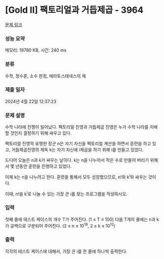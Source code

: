# [Gold II] 팩토리얼과 거듭제곱 - 3964 

[문제 링크](https://www.acmicpc.net/problem/3964) 

### 성능 요약

메모리: 19780 KB, 시간: 240 ms

### 분류

수학, 정수론, 소수 판정, 에라토스테네스의 체

### 제출 일자

2024년 4월 22일 12:37:23

### 문제 설명

<p>
	수학 나라에 전쟁이 일어났다. 팩토리얼 진영과 거듭제곱 진영은 누가 수학 나라를 지배할 것인지 결정하기 위해 싸우고 있다.</p>

<p>
	팩토리얼 진영의 유명한 장군 n은 자기 자신을 팩토리얼 계산을 하면서 훈련을 하고 있고, 거듭제곱진영의 제독 k는 자기 자신에 i제곱을 하기 위해 i를 만들고 있었다.</p>

<p>
	드디어 오늘은 n과 k가 싸우는 날이다. k는 n을 나누어서 작은 수로 만들어 버리기 위해서 몇 년동안 훈련을 진행하고 있었다.</p>

<p>
	이제 k는 n을 나누려고 한다. 훈련을 통해서 모두 성장했으므로, n!와 k<sup>i</sup>와 싸우는 것이다.</p>

<p>
	이때, n!을 k<sup>i</sup>로 나눌 수 있는 가장 큰 i를 찾는 프로그램을 작성하시오.</p>

### 입력 

 <p>
	첫째 줄에 테스트 케이스의 개수 T가 주어진다. (1 ≤ T ≤ 100) 다음 T개의 줄에는 n과 k가 공백으로 구분되어 주어진다. (2 ≤ n ≤ 10<sup>18</sup>, 2 ≤  k ≤ 10<sup>12</sup>)</p>

### 출력 

 <p>
	각각의 테스트 케이스에 대해서, 가장 큰 i를 한 줄에 하나씩 출력한다.</p>

